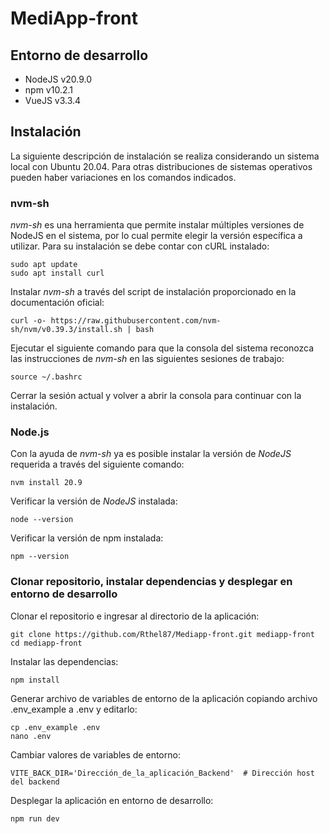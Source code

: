 # MediApp-front

## Entorno de desarrollo
* NodeJS v20.9.0
* npm v10.2.1
* VueJS v3.3.4

## Instalación
La siguiente descripción de instalación se realiza considerando un sistema local con Ubuntu 20.04. Para otras distribuciones de sistemas operativos pueden haber variaciones en los comandos indicados.
### nvm-sh
*nvm-sh* es una herramienta que permite instalar múltiples versiones de NodeJS en el sistema, por lo cual permite elegir la versión específica a utilizar. Para su instalación se debe contar con cURL instalado:
```
sudo apt update
sudo apt install curl
```
Instalar *nvm-sh* a través del script de instalación proporcionado en la documentación oficial:
```
curl -o- https://raw.githubusercontent.com/nvm-sh/nvm/v0.39.3/install.sh | bash
```
Ejecutar el siguiente comando para que la consola del sistema reconozca las instrucciones de *nvm-sh* en las siguientes sesiones de trabajo:
```
source ~/.bashrc
```
Cerrar la sesión actual y volver a abrir la consola para continuar con la instalación.

### Node.js
Con la ayuda de *nvm-sh* ya es posible instalar la versión de *NodeJS* requerida a través del siguiente comando:
```
nvm install 20.9
```
Verificar la versión de *NodeJS* instalada:
```
node --version
```
Verificar la versión de npm instalada:
```
npm --version
```
### Clonar repositorio, instalar dependencias y desplegar en entorno de desarrollo
Clonar el repositorio e ingresar al directorio de la aplicación:
```
git clone https://github.com/Rthel87/Mediapp-front.git mediapp-front
cd mediapp-front
```
Instalar las dependencias:
```
npm install
```
Generar archivo de variables de entorno de la aplicación copiando archivo .env_example a .env y editarlo:
```
cp .env_example .env
nano .env
```
Cambiar valores de variables de entorno:
```
VITE_BACK_DIR='Dirección_de_la_aplicación_Backend'  # Dirección host del backend
```
Desplegar la aplicación en entorno de desarrollo:
```
npm run dev
```
